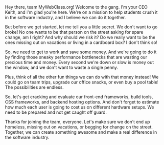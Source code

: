 Hey there, team MyWebClass.org! Welcome to the gang. I'm your CEO Keith, and I'm glad you're here. We're on a mission to help students crush it in the software industry, and I believe we can do it together.

But before we get started, let me tell you a little secret. We don't want to go broke! No one wants to be that person on the street asking for spare change, am I right? And why should we risk it? Do we really want to be the ones missing out on vacations or living in a cardboard box? I don't think so!

So, we need to get to work and save some money. And we're going to do it by finding those sneaky performance bottlenecks that are wasting our precious time and money. Every second we're down or slow is money out the window, and we don't want to waste a single penny.

Plus, think of all the other fun things we can do with that money instead! We could go on team trips, upgrade our office snacks, or even buy a pool table! The possibilities are endless.

So, let's get cracking and evaluate our front-end frameworks, build tools, CSS frameworks, and backend hosting options. And don't forget to estimate how much each user is going to cost us on different hardware setups. We need to be prepared and not get caught off guard.

Thanks for joining the team, everyone. Let's make sure we don't end up homeless, missing out on vacations, or begging for change on the street. Together, we can create something awesome and make a real difference in the software industry.
